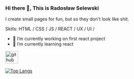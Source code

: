 ### Hi there 👋, This is Radosław Selewski

I create small pages for fun, but so they don't look like shit.

Skills: HTML / CSS / JS / REACT / UX / UI / 

- 🔭 I’m currently working on first react project  
- 🌱 I’m currently learning react 


[<img src='https://cdn.jsdelivr.net/npm/simple-icons@3.0.1/icons/github.svg' alt='github' height='40'>](https://github.com/Pantal-pl)  

[![Top Langs](https://github-readme-stats.vercel.app/api/top-langs/?username=Pantal-pl)](https://github.com/anuraghazra/github-readme-stats)

